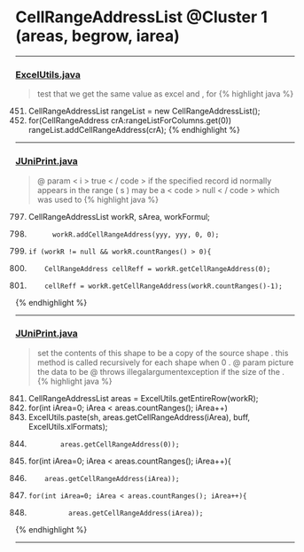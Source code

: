 # CellRangeAddressList @Cluster 1 (areas, begrow, iarea)

***

### [ExcelUtils.java](https://searchcode.com/codesearch/view/60212069/)
> test that we get the same value as excel and , for 
{% highlight java %}
451. CellRangeAddressList rangeList = new CellRangeAddressList();
471.   for(CellRangeAddress crA:rangeListForColumns.get(0)) rangeList.addCellRangeAddress(crA);
{% endhighlight %}

***

### [JUniPrint.java](https://searchcode.com/codesearch/view/60212057/)
> @ param < i > true < / code > if the specified record id normally appears in the range ( s ) may be a < code > null < / code > which was used to 
{% highlight java %}
797. CellRangeAddressList workR, sArea, workFormul;
820.           workR.addCellRangeAddress(yyy, yyy, 0, 0);
823.     if (workR != null && workR.countRanges() > 0){
825.         CellRangeAddress cellReff = workR.getCellRangeAddress(0);
832.         cellReff = workR.getCellRangeAddress(workR.countRanges()-1);
{% endhighlight %}

***

### [JUniPrint.java](https://searchcode.com/codesearch/view/60212057/)
> set the contents of this shape to be a copy of the source shape . this method is called recursively for each shape when 0 . @ param picture the data to be @ throws illegalargumentexception if the size of the . 
{% highlight java %}
841. CellRangeAddressList areas =  ExcelUtils.getEntireRow(workR);
842. for(int iArea=0; iArea < areas.countRanges(); iArea++)
843.   ExcelUtils.paste(sh, areas.getCellRangeAddress(iArea), buff, ExcelUtils.xlFormats);
855.             areas.getCellRangeAddress(0));
863.   for(int iArea=0; iArea < areas.countRanges(); iArea++){
865.         areas.getCellRangeAddress(iArea));
872.     for(int iArea=0; iArea < areas.countRanges(); iArea++){
878.               areas.getCellRangeAddress(iArea));
{% endhighlight %}

***

